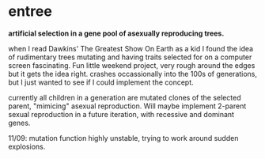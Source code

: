 # entree
**artificial selection in a gene pool of asexually reproducing trees.**

when I read Dawkins' The Greatest Show On Earth as a kid I found the idea of rudimentary trees mutating and having traits selected for on a computer screen fascinating. Fun little weekend project, very rough around the edges but it gets the idea right. crashes occassionally into the 100s of generations, but I just wanted to see if I could implement the concept.

currently all children in a generation are mutated clones of the selected parent, "mimicing" asexual reproduction. Will maybe implement 2-parent sexual reproduction in a future iteration, with recessive and dominant genes.

11/09: mutation function highly unstable, trying to work around sudden explosions.
